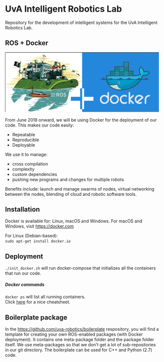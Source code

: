 # UvA Intelligent Robotics Lab

Repository for the development of intelligent systems for the UvA Intelligent Robotics Lab.


## ROS + Docker
<p align="center">
<img src="readme/ros_docker.png"/>
</p>

From June 2018 onward, we will be using Docker for the deployment of our code.
This makes our code easily:
- Repeatable
- Reproducible
- Deployable

We use it to manage:
- cross compilation
- complexity
- custom dependencies
- pushing new programs and changes for multiple robots

Benefits include: launch and manage swarms of nodes, virtual networking between the nodes, blending of cloud and robotic software tools.

## Installation
Docker is available for: Linux, macOS and Windows.
For macOS and Windows, visit https://docker.com

For Linux (Debian-based):  
`sudo apt-get install docker.io`


## Deployment
`./init_docker.sh` will run docker-compose that initializes all the containers that run our code.


##### Docker commands
`docker ps` will list all running containers.  
Click <a href="https://github.com/wsargent/docker-cheat-sheet">here</a> for a nice cheatsheet.

## Boilerplate package
In the https://github.com/uva-robotics/boilerplate respository, you will find a template for creating your own ROS-enabled packages (with Docker deployment). It contains one meta-package folder and the package folder itself. We use meta-packages so that we don't get a lot of sub-repositories in our git directory. The boilerplate can be used for C++ and Python (2.7) code.

